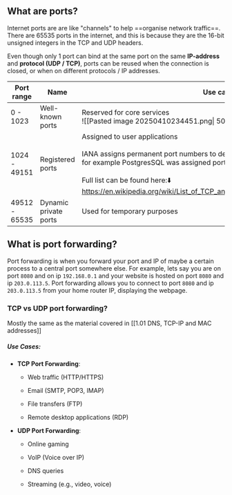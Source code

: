 ## What are ports?
Internet ports are are like "channels" to help ==organise network traffic==. There are 65535 ports in the internet, and this is because they are the 16-bit unsigned integers in the TCP and UDP headers. 

Even though only 1 port can bind at the same port on the same **IP-address** and **protocol (UDP / TCP)**, ports can be reused when the connection is closed, or when on different protocols / IP addresses. 

| Port range    | Name                  | Use case                                                                                                                                                                                                                                                                                         |
| ------------- | --------------------- | ------------------------------------------------------------------------------------------------------------------------------------------------------------------------------------------------------------------------------------------------------------------------------------------------ |
| 0 - 1023      | Well-known ports      | Reserved for core services<br>![[Pasted image 20250410234451.png\| 500]]                                                                                                                                                                                                                         |
| 1024 - 49151  | Registered ports      | Assigned to user applications<br><br>IANA assigns permanent port numbers to developers when they request for a port, for example PostgresSQL was assigned port 5432<br><br>Full list can be found here:⬇️<br>https://en.wikipedia.org/wiki/List_of_TCP_and_UDP_port_numbers#Registered_ports<br> |
| 49512 - 65535 | Dynamic private ports | Used for temporary purposes                                                                                                                                                                                                                                                                      |

## What is port forwarding?
Port forwarding is when you forward your port and IP of maybe a certain process to a central port somewhere else. For example, lets say you are on port ``8080`` and on ip ``192.168.0.1`` and your website is hosted on port ``8080`` and ip ``203.0.113.5``. Port forwarding allows you to connect to port ``8080`` and ip ``203.0.113.5`` from your home router IP, displaying the webpage.

### TCP vs UDP port forwarding?
Mostly the same as the material covered in [[1.01 DNS, TCP-IP and MAC addresses]]
##### Use Cases:
- **TCP Port Forwarding**:
    - Web traffic (HTTP/HTTPS)
        
    - Email (SMTP, POP3, IMAP)
        
    - File transfers (FTP)
        
    - Remote desktop applications (RDP)
        
- **UDP Port Forwarding**:
    - Online gaming
        
    - VoIP (Voice over IP)
        
    - DNS queries
        
    - Streaming (e.g., video, voice)


